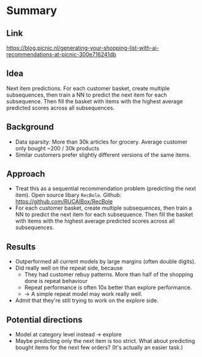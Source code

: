 # Summary

## Link

<https://blog.picnic.nl/generating-your-shopping-list-with-ai-recommendations-at-picnic-300e716241db>

## Idea

Next item predictions. For each customer basket, create multiple subsequences, then train a NN to predict the next item for each subsequence. Then fill the basket with items with the highest average predicted scores across all subsequences.

## Background

- Data sparsity: More than 30k articles for grocery. Average customer only bought ~200 / 30k products
- Similar customers prefer slightly different versions of the same items.

## Approach

- Treat this as a sequential recommendation problem (predicting the next item). Open source libary `RecBole`. Github: <https://github.com/RUCAIBox/RecBole>
- For each customer basket, create multiple subsequences, then train a NN to predict the next item for each subsequence. Then fill the basket with items with the highest average predicted scores across all subsequences.

## Results

- Outperformed all current models by large margins (often double digits).
- Did really well on the repeat side, because
  - They had customer rebuy patterns. More than half of the shopping done is repeat behaviour
  - Repeat performance is often 10x better than explore performance.
  - -> A simple repeat model may work really well.
- Admit that they're still trying to work on the explore side.

## Potential directions

- Model at category level instead -> explore
- Maybe predicting only the next item is too strict. What about predicting bought items for the next few orders? (It's actually an easier task.)
